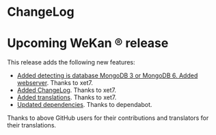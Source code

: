 # ChangeLog

# Upcoming WeKan ® release

This release adds the following new features:

- [Added detecting is database MongoDB 3 or MongoDB 6. Added webserver](https://github.com/wekan/wekango/f61596deed1a89fc11fc2cd7b52c7e73977eba9e).
  Thanks to xet7.
- [Added ChangeLog](https://github.com/wekan/wekango/29b6197844bbf93b7aa6fd7052f3057029e801e1).
  Thanks to xet7.
- [Added translations](https://github.com/wekan/wekango/ccd1dfe81efeec24fed92f77555a054df5d42027).
  Thanks to xet7.
- [Updated dependencies](https://github.com/wekan/wekango/pull/1).
  Thanks to dependabot.

Thanks to above GitHub users for their contributions and translators for their translations.

